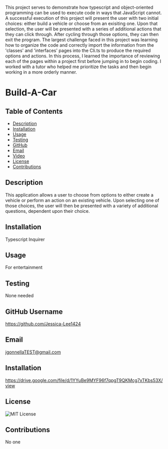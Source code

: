 This project serves to demonstrate how typescript and object-oriented programming can be used to execute code in ways that JavaScript cannot. 
A successful execution of this project will present the user with two initial choices: either build a vehicle or choose from an exisiting one. Upon that selection, the user will be presented with a series of additional actions that they can click through. After cycling through those options, they can then exit the program.
The largest challenge faced in this project was learning how to organize the code and correctly import the information from the 'classes' and 'interfaces' pages into the Cli.ts to produce the required options and actions. 
In this process, I learned the importance of reviewing each of the pages within a project first before jumping in to begin coding. I worked with a tutor who helped me prioritize the tasks and then begin working in a more orderly manner.

# Build-A-Car

## Table of Contents
- [Description](#description)
- [Installation](#installation)
- [Usage](#usage)
- [Testing](#testing)
- [GitHub](#GitHub)
- [Email](#Email)
- [Video](#VideoWalkthrough)
- [License](#license)
- [Contributions](#contributions)


## Description
This application allows a user to choose from options to either create a vehicle or perform an action on an existing vehicle. Upon selecting one of those choices, the user will then be presented with a variety of additional questions, dependent upon their choice.

## Installation
Typescript
Inquirer

## Usage
For entertainment

## Testing
None needed

## GitHub Username
https://github.com/Jessica-Lee1424

## Email
jgonnellaTEST@gmail.com

## Installation
https://drive.google.com/file/d/1YYuBe9MYF96f7qpgT9QKMcg7xTKbs53X/view

## License
![MIT License](https://img.shields.io/badge/License-MIT-yellow.svg)

## Contributions
No one